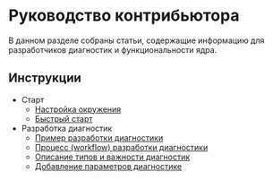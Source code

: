 # Руководство контрибьютора

В данном разделе собраны статьи, содержащие информацию для разработчиков диагностик и функциональности ядра.

## Инструкции

- Старт
  - [Настройка окружения](docs/contributing/EnvironmentSetting.md)
  - [Быстрый старт](docs/contributing/FastStart.md)
- Разработка диагностик
  - [Пример разработки диагностики](docs/contributing/DiagnosticExample.md)
  - [Процесс (workflow) разработки диагностики](docs/contributing/DiagnosticDevWorkFlow.md)
  - [Описание типов и важности диагностик](docs/contributing/DiagnosticTypeAndSeverity.md)
  - [Добавление параметров диагностике](docs/contributing/DiagnostcAddSettings.md)
